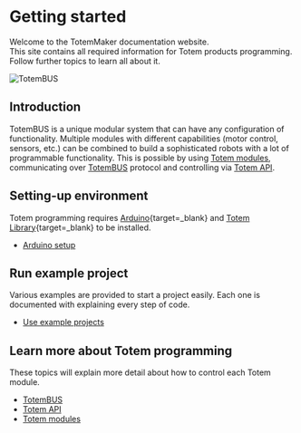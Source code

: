 # Getting started

Welcome to the TotemMaker documentation website.  
This site contains all required information for Totem products programming.  
Follow further topics to learn all about it.

![TotemBUS](/assets/images/totembus2.png)

## Introduction

TotemBUS is a unique modular system that can have any configuration of functionality. Multiple modules with different capabilities (motor control, sensors, etc.) can be combined to build a sophisticated robots with a lot of programmable functionality. This is possible by using [Totem modules](/modules/00.info/), communicating over [TotemBUS](/TotemBUS/) protocol and controlling via [Totem API](API/About/).

## Setting-up environment

Totem programming requires [Arduino](https://www.arduino.cc/en/guide/introduction){target=_blank} and [Totem Library](https://github.com/totemmaker/TotemArduino){target=_blank} to be installed.

* [Arduino setup](/tutorials/01.ArduinoSetup/)

## Run example project

Various examples are provided to start a project easily. Each one is documented with explaining every step of code.

* [Use example projects](/tutorials/03.UseExamples)

## Learn more about Totem programming

These topics will explain more detail about how to control each Totem module.

* [TotemBUS](/TotemBUS/)
* [Totem API](API/About/)
* [Totem modules](/modules/00.info/)
